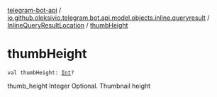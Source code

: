 [telegram-bot-api](../../index.md) / [io.github.oleksivio.telegram.bot.api.model.objects.inline.queryresult](../index.md) / [InlineQueryResultLocation](index.md) / [thumbHeight](./thumb-height.md)

# thumbHeight

`val thumbHeight: `[`Int`](https://kotlinlang.org/api/latest/jvm/stdlib/kotlin/-int/index.html)`?`

thumb_height Integer Optional. Thumbnail height

